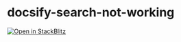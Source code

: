 # docsify-search-not-working

[![Open in StackBlitz](https://developer.stackblitz.com/img/open_in_stackblitz.svg)](https://stackblitz.com/github/LuGrInaut/docsify-search-not-working?terminal=start)
